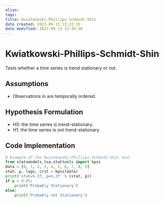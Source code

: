 ```yaml
---
alias: 
tags: 
title: Kwiatkowski-Phillips-Schmidt-Shin
date created: 2023-09-13 13:21:15
date modified: 2023-09-13 13:34:20
---
```


# Kwiatkowski-Phillips-Schmidt-Shin

Tests whether a time series is trend stationary or not.

## Assumptions

- Observations in are temporally ordered.

## Hypothesis Formulation

- H0: the time series is trend-stationary.
- H1: the time series is not trend-stationary.

## Code Implementation

```python
# Example of the Kwiatkowski-Phillips-Schmidt-Shin test
from statsmodels.tsa.stattools import kpss
data = [0, 1, 2, 3, 4, 5, 6, 7, 8, 9]
stat, p, lags, crit = kpss(data)
print('stat=%.3f, p=%.3f' % (stat, p))
if p > 0.05:
	print('Probably Stationary')
else:
	print('Probably not Stationary')
```